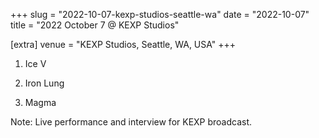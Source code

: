 +++
slug = "2022-10-07-kexp-studios-seattle-wa"
date = "2022-10-07"
title = "2022 October 7 @ KEXP Studios"

[extra]
venue = "KEXP Studios, Seattle, WA, USA"
+++

 1. Ice V

 2. Iron Lung

 3. Magma


Note: Live performance and interview for KEXP broadcast.
